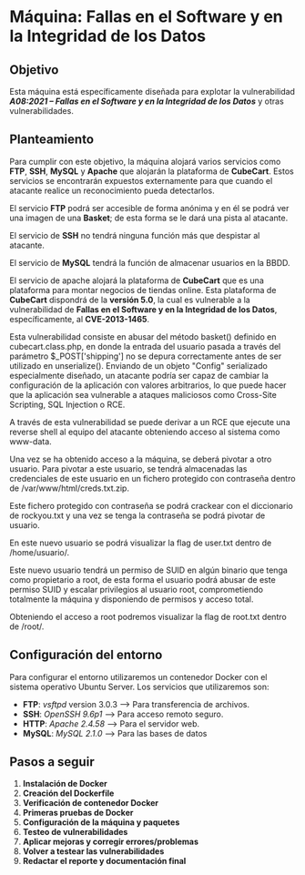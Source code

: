 # **Máquina: Fallas en el Software y en la Integridad de los Datos**

## Objetivo
Esta máquina está específicamente diseñada para explotar la vulnerabilidad ***A08:2021 – Fallas en el Software y en la Integridad de los Datos*** y otras vulnerabilidades.

## Planteamiento
Para cumplir con este objetivo, la máquina alojará varios servicios como **FTP**, **SSH**, **MySQL** y **Apache** que alojarán la plataforma de **CubeCart**.
Estos servicios se encontrarán expuestos externamente para que cuando el atacante realice un reconocimiento pueda detectarlos.

El servicio **FTP** podrá ser accesible de forma anónima y en él se podrá ver una imagen de una **Basket**; de esta forma se le dará una pista al atacante.

El servicio de **SSH** no tendrá ninguna función más que despistar al atacante.

El servicio de **MySQL** tendrá la función de almacenar usuarios en la BBDD.

El servicio de apache alojará la plataforma de **CubeCart** que es una plataforma para montar negocios de tiendas online. 
Esta plataforma de **CubeCart** dispondrá de la **versión 5.0**, la cual es vulnerable a la vulnerabilidad de **Fallas en el Software y en la Integridad de los Datos**, 
específicamente, al **CVE-2013-1465**. 

Esta vulnerabilidad consiste en abusar del método basket() definido en cubecart.class.php, en donde la entrada del usuario pasada a
través del parámetro $_POST['shipping'] no se depura correctamente antes de ser utilizado en unserialize().
Enviando de un objeto "Config" serializado especialmente diseñado, un atacante podría ser capaz de cambiar la configuración de la aplicación con valores arbitrarios, 
lo que puede hacer que la aplicación sea vulnerable a ataques maliciosos como Cross-Site Scripting, SQL Injection o RCE.

A través de esta vulnerabilidad se puede derivar a un RCE que ejecute una reverse shell al equipo del atacante obteniendo acceso al sistema como www-data.

Una vez se ha obtenido acceso a la máquina, se deberá pivotar a otro usuario. Para pivotar a este usuario, se tendrá almacenadas las credenciales de este usuario en un fichero protegido con contraseña dentro de /var/www/html/creds.txt.zip.

Este fichero protegido con contraseña se podrá crackear con el diccionario de rockyou.txt y una vez se tenga la contraseña se podrá pivotar de usuario.

En este nuevo usuario se podrá visualizar la flag de user.txt dentro de /home/usuario/.

Este nuevo usuario tendrá un permiso de SUID en algún binario que tenga como propietario a root, de esta forma el usuario podrá abusar de este permiso SUID y escalar privilegios al usuario root,
comprometiendo totalmente la máquina y disponiendo de permisos y acceso total.

Obteniendo el acceso a root podremos visualizar la flag de root.txt dentro de /root/.

## Configuración del entorno
Para configurar el entorno utilizaremos un contenedor Docker con el sistema operativo Ubuntu Server. Los servicios que utilizaremos son:

- **FTP**: *vsftpd* version 3.0.3 --> Para transferencia de archivos.
- **SSH**: *OpenSSH 9.6p1* --> Para acceso remoto seguro.
- **HTTP**: *Apache 2.4.58* --> Para el servidor web.
- **MySQL**: *MySQL 2.1.0* --> Para las bases de datos
 
## Pasos a seguir

1. **Instalación de Docker**
2. **Creación del Dockerfile**
3. **Verificación de contenedor Docker**
4. **Primeras pruebas de Docker**
5. **Configuración de la máquina y paquetes**
6. **Testeo de vulnerabilidades**
7. **Aplicar mejoras y corregir errores/problemas**
8. **Volver a testear las vulnerabilidades**
9. **Redactar el reporte y documentación final**
